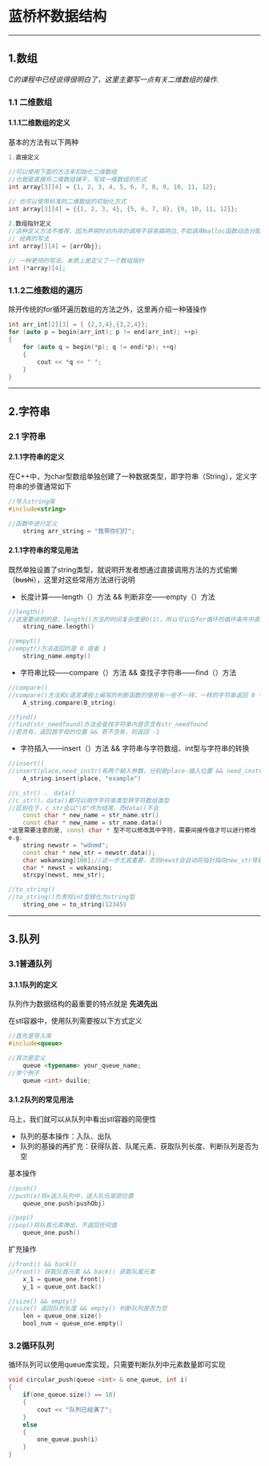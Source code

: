 
# 蓝桥杯数据结构

***

## 1.数组

*C的课程中已经说得很明白了，这里主要写一点有关二维数组的操作.*

### 1.1 二维数组

#### 1.1.1二维数组的定义

基本的方法有以下两种

```C++
1.直接定义

//可以使用下面的方法来初始化二维数组
//也就是直接将二维数组铺平，写成一维数组的形式
int array[3][4] = {1, 2, 3, 4, 5, 6, 7, 8, 9, 10, 11, 12};
 
// 也可以使用标准的二维数组的初始化方式
int array[3][4] = {{1, 2, 3, 4}, {5, 6, 7, 8}, {9, 10, 11, 12}};
```

```C++
2.数组指针定义
//这种定义方法不推荐，因为声明时对内存的调用不容易搞明白,不如调用malloc函数动态分配空间
// 经典的写法
int array[][4] = {arrObj};
 
// 一种更帅的写法，本质上是定义了一个数组指针
int (*array)[4];
```

### 1.1.2二维数组的遍历

除开传统的for循环遍历数组的方法之外，这里再介绍一种骚操作

```C++
int arr_int[2][3] = { {2,3,4},{3,2,4}};
for (auto p = begin(arr_int); p != end(arr_int); ++p)
{
    for (auto q = begin(*p); q != end(*p); ++q)
    {
        cout << *q << " ";
    }
}
```

***

## 2.字符串

### 2.1 字符串

#### 2.1.1字符串的定义

在C++中，为char型数组单独创建了一种数据类型，即字符串（String），定义字符串的步骤通常如下

```C++
//导入string库
#include<string>

//函数中进行定义
    string arr_string = "我带你们打";
```

#### 2.1.1字符串的常见用法

既然单独设置了string类型，就说明开发者想通过直接调用方法的方式偷懒（~~bushi~~），这里对这些常用方法进行说明

* 长度计算——length（）方法 && 判断非空——empty（）方法

```C++
//length()
//这里要说明的是，length()方法的时间复杂度是O(1)，所以可以在for循环的循环条件中直接使用
    string_name.length()

//empyt()
//empyt()方法返回的是 0 或者 1
    string_name.empty()
```

* 字符串比较——compare（）方法 && 查找子字符串——find（）方法

```C++
//compare()
//compare()方法和c语言课程上编写的判断函数的使用有一些不一样，一样的字符串返回 0 不一样的返回 1
    A_string.compare(B_string)

//find()
//find(str_needfound)方法会查找字符串内是否含有str_needfound
//若含有，返回首字母的位置 && 若不含有，则返回 -1
```

* 字符插入——insert（）方法 && 字符串与字符数组、int型与字符串的转换

```C++
//insert()
//insert(place,need_instr)有两个输入参数，分别是place-插入位置 && need_instr-插入元素，可以是字符串，也可以是单个字符
    A_string.insert(place, "example")

//c_str() 、 data()
//c_str()、data()都可以用作字符串类型转字符数组类型
//区别在于，c_str会以"\0"作为结尾，而data()不会
    const char * new_name = str_name.str()
    const char * new_name = str_name.data()
*这里需要注意的是, const char * 型不可以修改其中字符，需要间接传值才可以进行修改
e.g.
    string newstr = "wdnmd";
    const char * new_str = newstr.data();
    char wokanxing[100];//这一步尤其重要，否则newst会自动将指针指向new_str导致报错
    char * newst = wokanxing;
    strcpy(newst, new_str);

//to_string()
//to_string()负责将int型转化为string型
    string_one = to_string(12345)
```

***

## 3.队列

### 3.1普通队列

#### 3.1.1队列的定义

队列作为数据结构的最重要的特点就是 **先进先出**

在stl容器中，使用队列需要按以下方式定义

```C++
//首先是导入库
#include<queue>

//其次是定义
    queue <typename> your_queue_name;
//举个例子
    queue <int> duilie;
```

#### 3.1.2队列的常见用法

马上，我们就可以从队列中看出stl容器的简便性

* 队列的基本操作：入队、出队
* 队列的基操的再扩充：获得队首、队尾元素、获取队列长度、判断队列是否为空

基本操作

```C++
//push()
//push(x)将x送入队列中，送入队伍尾部位置
    queue_one.push(pushObj)

//pop()
//pop()将队首元素弹出，不返回任何值
    queue_one.push()
```

扩充操作

```C++
//front() && back()
//front() 获取队首元素 && back() 获取队尾元素
    x_1 = queue_one.front()
    y_1 = queue_ont.back()

//size() && empty()
//size() 返回队列长度 && empty() 判断队列是否为空
    len = queue_one.size()
    bool_num = queue_one.empty()
```

### 3.2循环队列

循环队列可以使用queue库实现，只需要判断队列中元素数量即可实现

```C++
void circular_push(queue <int> & one_queue, int i)
{
    if(one_queue.size() == 10)
    {
        cout << "队列已经满了";
    }
    else 
    {
        one_queue.push(i)
    }
}
```
